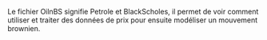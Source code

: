 Le fichier OilnBS signifie Petrole et BlackScholes, il permet de voir comment utiliser et traiter des données de prix pour ensuite modéliser un mouvement brownien.
